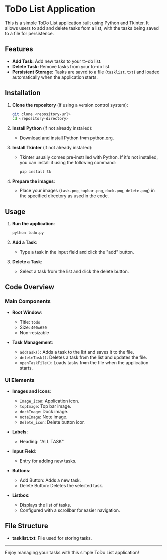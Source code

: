 # ToDo List Application

This is a simple ToDo List application built using Python and Tkinter. It allows users to add and delete tasks from a list, with the tasks being saved to a file for persistence.

## Features

- **Add Task:** Add new tasks to your to-do list.
- **Delete Task:** Remove tasks from your to-do list.
- **Persistent Storage:** Tasks are saved to a file (`tasklist.txt`) and loaded automatically when the application starts.

## Installation

1. **Clone the repository** (if using a version control system):
    ```sh
    git clone <repository-url>
    cd <repository-directory>
    ```

2. **Install Python** (if not already installed):
    - Download and install Python from [python.org](https://www.python.org/).

3. **Install Tkinter** (if not already installed):
    - Tkinter usually comes pre-installed with Python. If it's not installed, you can install it using the following command:
      ```sh
      pip install tk
      ```

4. **Prepare the images**:
    - Place your images (`task.png`, `topbar.png`, `dock.png`, `delete.png`) in the specified directory as used in the code.

## Usage

1. **Run the application**:
    ```sh
    python todo.py
    ```

2. **Add a Task**:
    - Type a task in the input field and click the "add" button.

3. **Delete a Task**:
    - Select a task from the list and click the delete button.

## Code Overview

### Main Components

- **Root Window**:
    - Title: `todo`
    - Size: `400x650`
    - Non-resizable

- **Task Management**:
    - `addTask()`: Adds a task to the list and saves it to the file.
    - `deleteTask()`: Deletes a task from the list and updates the file.
    - `openTaskFile()`: Loads tasks from the file when the application starts.

### UI Elements

- **Images and Icons**:
    - `Image_icon`: Application icon.
    - `topImage`: Top bar image.
    - `dockImage`: Dock image.
    - `noteImage`: Note image.
    - `Delete_icon`: Delete button icon.

- **Labels**:
    - Heading: "ALL TASK"

- **Input Field**:
    - Entry for adding new tasks.

- **Buttons**:
    - Add Button: Adds a new task.
    - Delete Button: Deletes the selected task.

- **Listbox**:
    - Displays the list of tasks.
    - Configured with a scrollbar for easier navigation.

## File Structure

- **tasklist.txt**: File used for storing tasks.

---

Enjoy managing your tasks with this simple ToDo List application!
